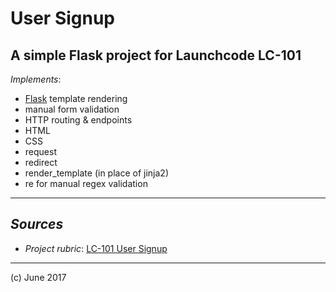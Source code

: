 # User Signup 
## A simple Flask project for Launchcode LC-101

_Implements_:

- [Flask](http://flask.pocoo.org/) template rendering
- manual form validation
- HTTP routing & endpoints
- HTML
- CSS
- request
- redirect
- render_template (in place of jinja2)
- re for manual regex validation

***

## _Sources_

- _Project rubric_: [LC-101 User Signup](http://education.launchcode.org/web-fundamentals/assignments/user-signup/)

***

(c) June 2017